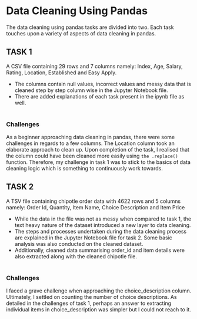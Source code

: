 # Data Cleaning Using Pandas
The data cleaning using pandas tasks are divided into two. Each task touches upon a variety of aspects of data cleaning in pandas. 
## TASK 1
A CSV file containing 29 rows and 7 columns namely: Index, Age, Salary, Rating, Location, Established and Easy Apply.
-	The columns contain null values, incorrect values and messy data that is cleaned step by step column wise in the Jupyter Notebook file. 
-	There are added explanations of each task present in the ipynb file as well. 
<br> <br>
### Challenges
As a beginner approaching data cleaning in pandas, there were some challenges in regards to a few columns. The Location column took an elaborate approach to clean up. Upon completion of the task, I realised that the column could have been cleaned more easily using `the .replace()` function. Therefore, my challenge in task 1 was to stick to the basics of data cleaning logic which is something to continuously work towards. 
## TASK 2
A TSV file containing chipotle order data with 4622 rows and 5 columns namely: Order Id, Quantity, Item Name, Choice Description and Item Price
-	While the data in the file was not as messy when compared to task 1, the text heavy nature of the dataset introduced a new layer to data cleaning.
-	The steps and processes undertaken during the data cleaning process are explained in the Jupyter Notebook file for task 2. Some basic analysis was also conducted on the cleaned dataset.
-	Additionally, cleaned data summarising order_id and item details were also extracted along with the cleaned chipotle file.
<br> <br>
### Challenges
I faced a grave challenge when approaching the choice_description column. Ultimately, I settled on counting the number of choice descriptions. As detailed in the challenges of task 1, perhaps an answer to extracting individual items in choice_description was simpler but I could not reach to it. 

